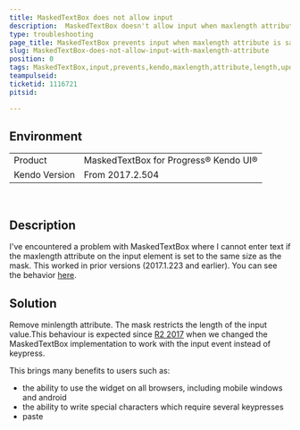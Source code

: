 ```yaml
---
title: MaskedTextBox does not allow input
description:  MaskedTextBox doesn't allow input when maxlength attribute is set on the input
type: troubleshooting
page_title: MaskedTextBox prevents input when maxlength attribute is same length as the mask
slug: MaskedTextBox-does-not-allow-input-with-maxlength-attribute
position: 0
tags: MaskedTextBox,input,prevents,kendo,maxlength,attribute,length,update,bug
teampulseid:
ticketid: 1116721
pitsid:

---
```


## Environment
<table>
 <tr>
  <td>Product</td>
  <td>MaskedTextBox for Progress® Kendo UI®</td>
 </tr>
 <tr>
  <td>Kendo Version</td>
  <td>From 2017.2.504</td>
 </tr>
</table>

 
## Description

I've encountered a problem with MaskedTextBox where I cannot enter text if the maxlength attribute on the input element is set to the same size as the mask. This worked in prior versions (2017.1.223 and earlier). You can see the behavior [here](http://dojo.telerik.com/@bubblemaster/eXEsi).  

## Solution

Remove minlength attribute. The mask restricts the length of the input value.This behaviour is expected since [R2 2017](http://www.telerik.com/support/whats-new/kendo-ui/release-history/kendo-ui-r2-2017) when we changed the MaskedTextBox implementation to work with the input event instead of keypress.

This brings many benefits to users such as:

- the ability to use the widget on all browsers, including mobile windows and android
- the ability to write special characters which require several keypresses
- paste  

